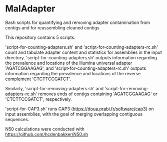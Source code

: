 # MalAdapter
Bash scripts for quantifying and removing adapter contamination from contigs and for reassembling cleaned contigs

This repository contains 5 scripts. 

'script-for-counting-adapters.sh' and 'script-for-counting-adapters-rc.sh' count and tabulate adapter content and statistics for assemblies in the input directory. 'script-for-counting-adapters.sh' outputs information regarding the prevalence and locations of the Illumina universal adapter 'AGATCGGAAGAG', and 'script-for-counting-adapters-rc.sh' outputs information regarding the prevalence and locations of the reverse complement 'CTCTTCCGATCT'.

Similarly, 'script-for-removing-adapters.sh' and 'script-for-removing-adapters-rc.sh' removes ends of contigs containing 'AGATCGGAAGAG' or 'CTCTTCCGATCT', respectively. 

'script-for-CAP3.sh' runs CAP3 (https://doua.prabi.fr/software/cap3) on input assemblies, with the goal of merging overlapping contiguous sequences.

N50 calculations were conducted with https://github.com/hcdenbakker/N50.sh
